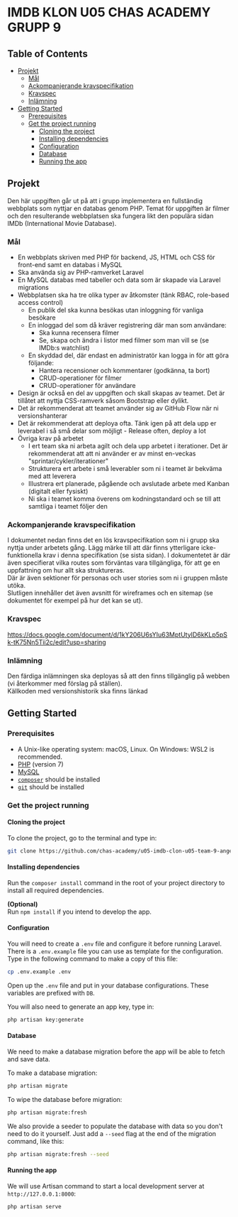 # IMDB KLON U05 CHAS ACADEMY GRUPP 9

## Table of Contents

-   [Projekt](#projekt)
    -   [Mål](#mål)
    -   [Ackompanjerande kravspecifikation](#ackompanjerande-kravspecifikation)
    -   [Kravspec](#kravspec)
    -   [Inlämning](#inlämning)
-   [Getting Started](#getting-started)
    -   [Prerequisites](#prerequisites)
    -   [Get the project running](#get-the-project-running)
        -   [Cloning the project](#cloning-the-project)
        -   [Installing dependencies](#installing-dependencies)
        -   [Configuration](#configuration)
        -   [Database](#database)
        -   [Running the app](#running-the-app)

## Projekt

Den här uppgiften går ut på att i grupp implementera en fullständig webbplats som nyttjar en databas genom PHP. Temat för uppgiften är filmer och den resulterande webbplatsen ska fungera likt den populära sidan IMDb (International Movie Database).

### Mål

-   En webbplats skriven med PHP för backend, JS, HTML och CSS för front-end samt en databas i MySQL
-   Ska använda sig av PHP-ramverket Laravel
-   En MySQL databas med tabeller och data som är skapade via Laravel migrations
-   Webbplatsen ska ha tre olika typer av åtkomster (tänk RBAC, role-based access control)
    -   En publik del ska kunna besökas utan inloggning för vanliga besökare
    -   En inloggad del som då kräver registrering där man som användare:
        -   Ska kunna recensera filmer
        -   Se, skapa och ändra i listor med filmer som man vill se (se IMDb:s watchlist)
    -   En skyddad del, där endast en administratör kan logga in för att göra följande:
        -   Hantera recensioner och kommentarer (godkänna, ta bort)
        -   CRUD-operationer för filmer
        -   CRUD-operationer för användare
-   Design är också en del av uppgiften och skall skapas av teamet. Det är tillåtet att nyttja CSS-ramverk såsom Bootstrap eller dylikt.
-   Det är rekommenderat att teamet använder sig av GitHub Flow när ni versionshanterar
-   Det är rekommenderat att deploya ofta. Tänk igen på att dela upp er leverabel i så små delar som möjligt - Release often, deploy a lot
-   Övriga krav på arbetet
    -   I ert team ska ni arbeta agilt och dela upp arbetet i iterationer. Det är rekommenderat att att ni använder er av minst en-veckas "sprintar/cykler/iterationer"
    -   Strukturera ert arbete i små leverabler som ni i teamet är bekväma med att leverera
    -   Illustrera ert planerade, pågående och avslutade arbete med Kanban (digitalt eller fysiskt)
    -   Ni ska i teamet komma överens om kodningstandard och se till att samtliga i teamet följer den

### Ackompanjerande kravspecifikation

I dokumentet nedan finns det en lös kravspecifikation som ni i grupp ska nyttja under arbetets gång. Lägg märke till att där finns ytterligare icke-funktionella krav i denna specifikation (se sista sidan). I dokumentetet är där även specifierat vilka routes som förväntas vara tillgängliga, för att ge en uppfattning om hur allt ska struktureras.\
Där är även sektioner för personas och user stories som ni i gruppen måste utöka.\
Slutligen innehåller det även avsnitt för wireframes och en sitemap (se dokumentet för exempel på hur det kan se ut).

### Kravspec

https://docs.google.com/document/d/1kY206U6sYIu63MptUtyID6kKLp5pSk-tK75Nn5Tii2c/edit?usp=sharing

### Inlämning

Den färdiga inlämningen ska deployas så att den finns tillgänglig på webben (vi återkommer med förslag på ställen).\
Källkoden med versionshistorik ska finns länkad

## Getting Started

### Prerequisites

-   A Unix-like operating system: macOS, Linux. On Windows: WSL2 is recommended.
-   [PHP](https://www.php.net/) (version 7)
-   [MySQL](https://www.mysql.com/)
-   [`composer`](https://getcomposer.org/) should be installed
-   [`git`](https://git-scm.com/) should be installed

### Get the project running

#### Cloning the project

To clone the project, go to the terminal and type in:

```bash
git clone https://github.com/chas-academy/u05-imdb-clon-u05-team-9-angels.git
```

#### Installing dependencies

Run the `composer install` command in the root of your project directory to install all required dependencies.

**(Optional)**\
Run `npm install` if you intend to develop the app.

#### Configuration

You will need to create a `.env` file and configure it before running Laravel. There is a `.env.example` file you can use as template for the configuration.\
Type in the following command to make a copy of this file:

```bash
cp .env.example .env
```

Open up the `.env` file and put in your database configurations. These variables are prefixed with `DB`.

You will also need to generate an app key, type in:

```bash
php artisan key:generate
```

#### Database

We need to make a database migration before the app will be able to fetch and save data.

To make a database migration:

```bash
php artisan migrate
```

To wipe the database before migration:

```bash
php artisan migrate:fresh
```

We also provide a seeder to populate the database with data so you don't need to do it yourself. Just add a `--seed` flag at the end of the migration command, like this:

```bash
php artisan migrate:fresh --seed
```

#### Running the app

We will use Artisan command to start a local development server at `http://127.0.0.1:8000`:

```bash
php artisan serve
```
